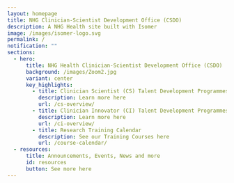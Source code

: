 ```yaml
---
layout: homepage
title: NHG Clinician-Scientist Development Office (CSDO)
description: A NHG Health site built with Isomer
image: /images/isomer-logo.svg
permalink: /
notification: ""
sections:
  - hero:
      title: NHG Health Clinician-Scientist Development Office (CSDO)
      background: /images/Zoom2.jpg
      variant: center
      key_highlights:
        - title: Clinician Scientist (CS) Talent Development Programmes
          description: Learn more here
          url: /cs-overview/
        - title: Clinician Innovator (CI) Talent Development Programmes
          description: Learn more here
          url: /ci-overview/
        - title: Research Training Calendar
          description: See our Training Courses here
          url: /course-calendar/
  - resources:
      title: Announcements, Events, News and more
      id: resources
      button: See more here
---
```

